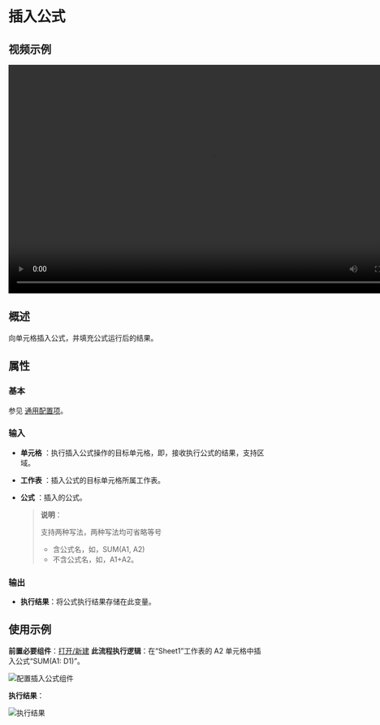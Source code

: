 # 插入公式

## 视频示例

<video controls height='450px' width='800px' src="https://encooacademy.oss-cn-shanghai.aliyuncs.com/activity/InsertFormula.mp4"></video>

## 概述

向单元格插入公式，并填充公式运行后的结果。

## 属性

### 基本

参见 [通用配置项](../Appendix/CommonConfigurationItems.md)。

### 输入

- **单元格** ：执行插入公式操作的目标单元格，即，接收执行公式的结果，支持区域。
- **工作表** ：插入公式的目标单元格所属工作表。
- **公式** ：插入的公式。

    > **说明**：
    >
    > 支持两种写法，两种写法均可省略等号
    >
    >- 含公式名，如，SUM(A1, A2)
    >- 不含公式名，如，A1+A2。

### 输出

- **执行结果**：将公式执行结果存储在此变量。

## 使用示例

**前置必要组件**：[打开/新建](../OfficeExcel/OpenExcel.md)
**此流程执行逻辑**：在“Sheet1”工作表的 A2 单元格中插入公式“SUM(A1: D1)”。

![配置插入公式组件](https://docimages.blob.core.chinacloudapi.cn/images/Activities/InertFormula2.png)

**执行结果**：

![执行结果](https://docimages.blob.core.chinacloudapi.cn/images/Activities/InertFormula3.png)

